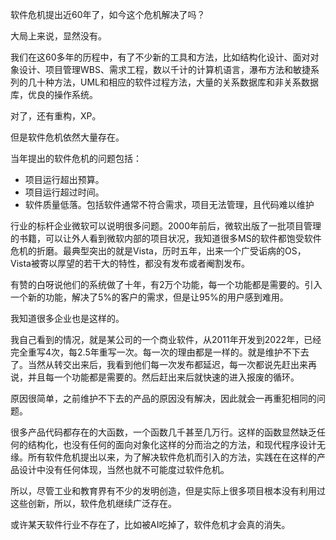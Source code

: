 软件危机提出近60年了，如今这个危机解决了吗？

大局上来说，显然没有。

我们在这60多年的历程中，有了不少新的工具和方法，比如结构化设计、面对对象设计、项目管理WBS、需求工程，数以千计的计算机语言，瀑布方法和敏捷系列的几十种方法，UML和相应的软件过程方法，大量的关系数据库和非关系数据库，优良的操作系统。

对了，还有重构，XP。

但是软件危机依然大量存在。

当年提出的软件危机的问题包括：

- 项目运行超出预算。
- 项目运行超过时间。
- 软件质量低落。包括软件通常不符合需求，项目无法管理，且代码难以维护


行业的标杆企业微软可以说明很多问题。2000年前后，微软出版了一批项目管理的书籍，可以让外人看到微软内部的项目状况，我知道很多MS的软件都饱受软件危机的折磨。最典型突出的就是Vista，历时五年，出来一个广受诟病的OS，Vista被寄以厚望的若干大的特性，都没有发布或者阉割发布。

有赞的白呀说他们的系统做了十年，有2万个功能，每一个功能都是需要的。引入一个新的功能，解决了5%的客户的需求，但是让95%的用户感到难用。

我知道很多企业也是这样的。


我自己看到的情况，就是某公司的一个商业软件，从2011年开发到2022年，已经完全重写4次，每2.5年重写一次。每一次的理由都是一样的。就是维护不下去了。当然从转交出来后，我看到他们每一次发布都延迟，每一次都说先赶出来再说，并且每一个功能都是需要的。然后赶出来后就快速的进入报废的循环。

原因很简单，之前维护不下去的产品的原因没有解决，因此就会一再重犯相同的问题。

很多产品代码都存在的大函数，一个函数几千甚至几万行。这样的函数显然缺乏任何的结构化，也没有任何的面向对象化这样的分而治之的方法，和现代程序设计无缘。所有软件危机提出以来，为了解决软件危机而引入的方法，实践在在这样的产品设计中没有任何体现，当然也就不可能度过软件危机。

所以，尽管工业和教育界有不少的发明创造，但是实际上很多项目根本没有利用过这些创新，所以，软件危机继续广泛存在。

或许某天软件行业不存在了，比如被AI吃掉了，软件危机才会真的消失。
